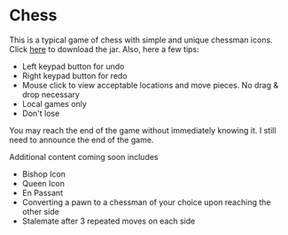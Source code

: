 # Chess
<p>This is a typical game of chess with simple and unique chessman icons. Click <a href="https://github.com/ReubenBeeler/Chess/blob/main/Chess.zip?raw=true">here</a> to download the jar. Also, here a few tips:</p>
<ul>
  <li>Left keypad button for undo</li>
  <li>Right keypad button for redo</li>
  <li>Mouse click to view acceptable locations and move pieces. No drag & drop necessary</li>
  <li>Local games only</li>
  <li>Don't lose</li>
</ul>

<p>You may reach the end of the game without immediately knowing it. I still need to announce the end of the game.</p>
<p>Additional content coming soon includes</p>
<ul>
  <li>Bishop Icon</li>
  <li>Queen Icon</li>
  <li>En Passant</li>
  <li>Converting a pawn to a chessman of your choice upon reaching the other side</li>
  <li>Stalemate after 3 repeated moves on each side</li>
</ul>
